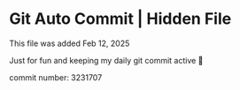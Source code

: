 # Git Auto Commit | Hidden File

This file was added Feb 12, 2025

Just for fun and keeping my daily git commit active 🤪

commit number: 3231707
